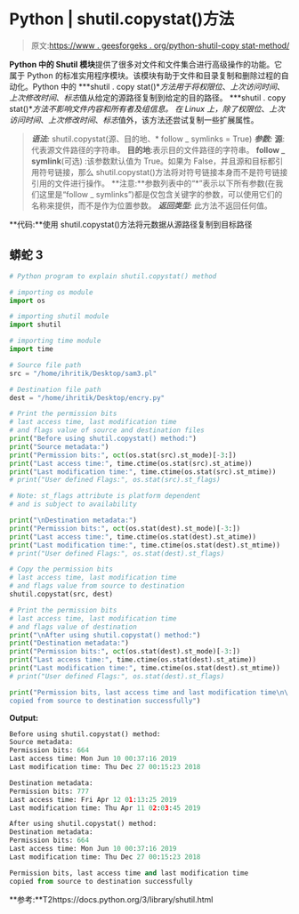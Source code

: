 # Python | shutil.copystat()方法

> 原文:[https://www . geesforgeks . org/python-shutil-copy stat-method/](https://www.geeksforgeeks.org/python-shutil-copystat-method/)

**Python 中的 Shutil 模块**提供了很多对文件和文件集合进行高级操作的功能。它属于 Python 的标准实用程序模块。该模块有助于文件和目录复制和删除过程的自动化。Python 中的
***shutil . copy stat()***方法用于将*权限位*、*上次访问时间*、*上次修改时间*、*标志*值从给定的源路径复制到给定的目的路径。
***shutil . copy stat()***方法不影响文件内容和所有者及组信息。
在 Linux 上，除了*权限位*、*上次访问时间*、*上次修改时间*、*标志*值外，该方法还尝试复制一些扩展属性。

> ***语法:*** shutil.copystat(源、目的地、* follow _ symlinks = True)
> ***参数:***
> **源**:代表源文件路径的字符串。
> **目的地**:表示目的文件路径的字符串。
> **follow _ symlink**(可选) :该参数默认值为 True。如果为 False，并且源和目标都引用符号链接，那么 shutil.copystat()方法将对符号链接本身而不是符号链接引用的文件进行操作。
> **注意:**参数列表中的“*”表示以下所有参数(在我们这里是“follow _ symlinks”)都是仅包含关键字的参数，可以使用它们的名称来提供，而不是作为位置参数。
> ***返回类型:*** 此方法不返回任何值。

**代码:**使用 shutil.copystat()方法将元数据从源路径复制到目标路径

## 蟒蛇 3

```py
# Python program to explain shutil.copystat() method

# importing os module
import os

# importing shutil module
import shutil

# importing time module
import time

# Source file path
src = "/home/ihritik/Desktop/sam3.pl"

# Destination file path
dest = "/home/ihritik/Desktop/encry.py"

# Print the permission bits
# last access time, last modification time
# and flags value of source and destination files
print("Before using shutil.copystat() method:")
print("Source metadata:")
print("Permission bits:", oct(os.stat(src).st_mode)[-3:])
print("Last access time:", time.ctime(os.stat(src).st_atime))
print("Last modification time:", time.ctime(os.stat(src).st_mtime))
# print("User defined Flags:", os.stat(src).st_flags)

# Note: st_flags attribute is platform dependent
# and is subject to availability

print("\nDestination metadata:")
print("Permission bits:", oct(os.stat(dest).st_mode)[-3:])
print("Last access time:", time.ctime(os.stat(dest).st_atime))
print("Last modification time:", time.ctime(os.stat(dest).st_mtime))
# print("User defined Flags:", os.stat(dest).st_flags)

# Copy the permission bits
# last access time, last modification time
# and flags value from source to destination
shutil.copystat(src, dest)

# Print the permission bits
# last access time, last modification time
# and flags value of destination
print("\nAfter using shutil.copystat() method:")
print("Destination metadata:")
print("Permission bits:", oct(os.stat(dest).st_mode)[-3:])
print("Last access time:", time.ctime(os.stat(dest).st_atime))
print("Last modification time:", time.ctime(os.stat(dest).st_mtime))
# print("User defined Flags:", os.stat(dest).st_flags)

print("Permission bits, last access time and last modification time\n\
copied from source to destination successfully")
```

**Output:** 

```py
Before using shutil.copystat() method:
Source metadata:
Permission bits: 664
Last access time: Mon Jun 10 00:37:16 2019
Last modification time: Thu Dec 27 00:15:23 2018

Destination metadata:
Permission bits: 777
Last access time: Fri Apr 12 01:13:25 2019
Last modification time: Thu Apr 11 02:03:45 2019

After using shutil.copystat() method:
Destination metadata:
Permission bits: 664
Last access time: Mon Jun 10 00:37:16 2019
Last modification time: Thu Dec 27 00:15:23 2018

Permission bits, last access time and last modification time
copied from source to destination successfully
```

**参考:**T2https://docs.python.org/3/library/shutil.html
